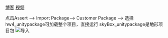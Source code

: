 ﻿[博客](https://blog.csdn.net/Zhaomy8/article/details/102312295)
[视频](https://www.bilibili.com/video/av81669126/)

点击Assert --> Import Package--> Customer Package --> 选择hw4_unitypackage可加载整个项目，直接运行
skyBox_unitypackage是地形项目包
![导入](https://img-blog.csdnimg.cn/20191229192917462.png?x-oss-process=image/watermark,type_ZmFuZ3poZW5naGVpdGk,shadow_10,text_aHR0cHM6Ly9ibG9nLmNzZG4ubmV0L1poYW9teTg=,size_16,color_FFFFFF,t_70)
